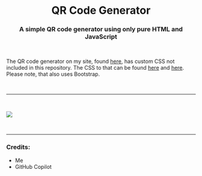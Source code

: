 <h1 align="center">QR Code Generator</h1>
<h3 align="center">A simple QR code generator using only pure HTML and JavaScript</h3>

<br>

<p align="left">The QR code generator on my site, found <a href="https://utilities.ming.jp.net/web-tools/qr-code-generator">here</a>, has custom CSS not included in this repository. The CSS to that can be found <a href="https://github.com/MingTheNoob/MingsCDN/blob/main/qrcode-gen/main.css">here</a> and <a href="https://github.com/MingTheNoob/MingsCDN/blob/main/root/css/main.css">here</a>. Please note, that also uses Bootstrap.</p>

&nbsp;
___
&nbsp;

<img align="center" src="https://cdn.ming.jp.net/qrcode-gen/imgs/cover.png">

&nbsp;
___
<h3 align="left">Credits:</h3>
<ul>
  <li>Me</li>
  <li>GitHub Copilot</li>
</ul>
